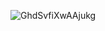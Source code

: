 ![GhdSvfiXwAAjukg](https://github.com/user-attachments/assets/682ac298-38bd-4973-bf5c-8359c4b9a223)
